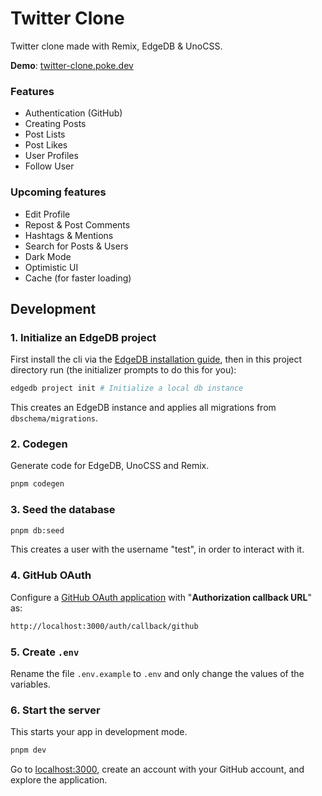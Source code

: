 # Twitter Clone

Twitter clone made with Remix, EdgeDB & UnoCSS.

**Demo**: [twitter-clone.poke.dev](https://twitter-clone.poke.dev)

### Features

- Authentication (GitHub)
- Creating Posts
- Post Lists
- Post Likes
- User Profiles
- Follow User

### Upcoming features

- Edit Profile
- Repost & Post Comments
- Hashtags & Mentions
- Search for Posts & Users
- Dark Mode
- Optimistic UI
- Cache (for faster loading)

## Development

### 1. Initialize an EdgeDB project

First install the cli via the [EdgeDB installation guide](https://www.edgedb.com/docs/guides/quickstart), then in this project directory run (the initializer prompts to do this for you):

```sh
edgedb project init # Initialize a local db instance
```

This creates an EdgeDB instance and applies all migrations from `dbschema/migrations`.

### 2. Codegen

Generate code for EdgeDB, UnoCSS and Remix.
```sh
pnpm codegen
```

### 3. Seed the database

```sh
pnpm db:seed
```

This creates a user with the username "test", in order to interact with it.

### 4. GitHub OAuth

Configure a [GitHub OAuth application](https://github.com/settings/applications/new) with "**Authorization callback URL**" as:
```txt
http://localhost:3000/auth/callback/github
```

### 5. Create `.env`

Rename the file `.env.example` to `.env` and only change the values of the variables.

### 6. Start the server

This starts your app in development mode.

```sh
pnpm dev
```

Go to [localhost:3000](http://localhost:3000), create an account with your GitHub account, and explore the application.
